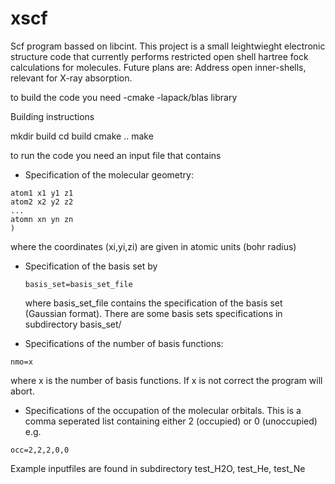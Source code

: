 # xscf
Scf program bassed on libcint.
This project is a small leightwieght electronic structure code that currently performs restricted open shell hartree fock 
calculations for molecules.
Future plans are:
Address open inner-shells, relevant for X-ray absorption.

to build the code you need 
-cmake
-lapack/blas library

Building instructions

mkdir build
cd build 
cmake ..
make


to run the code you need an input file that contains

 * Specification of the molecular geometry:
  ```geom=(
  atom1 x1 y1 z1
  atom2 x2 y2 z2
  ...
  atomn xn yn zn
  )
  ```
  where the coordinates (xi,yi,zi) are given in atomic units (bohr radius)

* Specification of the basis set by
  ```
  basis_set=basis_set_file
  ```
  where basis_set_file contains the specification of the basis set (Gaussian format).
  There are some basis sets specifications in subdirectory basis_set/

 * Specifications of the number of basis functions:
  ```
  nmo=x
  ```
  where x is the number of basis functions.
  If x is not correct the program will abort.

 * Specifications of the occupation of the molecular orbitals.
  This is a comma seperated list containing either 2 (occupied) or 0 (unoccupied)
  e.g.
  ```
  occ=2,2,2,0,0
  ```

Example inputfiles are found in subdirectory test_H2O, test_He, test_Ne

